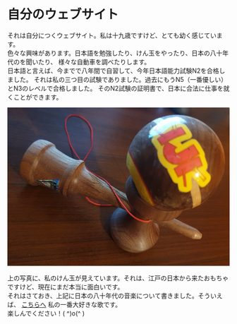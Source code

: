 <html>
    <head>
        <meta http-equiv="Content-Type" content="text/html;charset=UTF-16">
    <link rel="stylesheet" href="style.css">
    </head>
    <body>
        <div id="base">
            <h1>自分のウェブサイト</h1>
            <p>それは自分につくウェブサイト。私は十九歳ですけど、とても幼く感じています。
            <br>
            色々な興味があります。日本語を勉強したり、けん玉をやったり、日本の八十年代のを聞いたり、
            様々な自動車を調べたりします。
            <br>
            日本語と言えば、今までで八年間で自習して、今年日本語能力試験N2を合格しました。
            それは私の三つ目の試験でありました。過去にもうN5（一番優しい）とN3のレベルで合格しました。
            そのN2試験の証明書で、日本に合法に仕事を就くことができます。
            </p>
            <div id="div_obraz">
                <img src="kd.jpg" alt="opis" id="obrazek">
            </div>
            <p>
            上の写真に、私のけん玉が見えています。それは、江戸の日本から来たおもちゃですけど、現在にまだ本当に面白いです。
            <br>
            それはさておき、上記に日本の八十年代の音楽について書きました。そういえば、
            <a href="https://www.youtube.com/watch?v=Vxis_H3yNOc&ab_channel=OMEGATRIBE-Topic">こちらへ</a>
            私の一番大好きな歌です。
            <br>
            楽しんでください！( ^)o(^ )
            </p>
        </div>
    </body>
</html>
